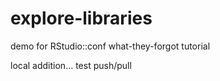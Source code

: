 # explore-libraries
demo for RStudio::conf what-they-forgot tutorial

local addition... test push/pull